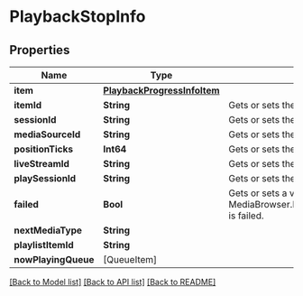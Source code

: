 # PlaybackStopInfo

## Properties
Name | Type | Description | Notes
------------ | ------------- | ------------- | -------------
**item** | [**PlaybackProgressInfoItem**](PlaybackProgressInfoItem.md) |  | [optional] 
**itemId** | **String** | Gets or sets the item identifier. | [optional] 
**sessionId** | **String** | Gets or sets the session id. | [optional] 
**mediaSourceId** | **String** | Gets or sets the media version identifier. | [optional] 
**positionTicks** | **Int64** | Gets or sets the position ticks. | [optional] 
**liveStreamId** | **String** | Gets or sets the live stream identifier. | [optional] 
**playSessionId** | **String** | Gets or sets the play session identifier. | [optional] 
**failed** | **Bool** | Gets or sets a value indicating whether this MediaBrowser.Model.Session.PlaybackStopInfo is failed. | [optional] 
**nextMediaType** | **String** |  | [optional] 
**playlistItemId** | **String** |  | [optional] 
**nowPlayingQueue** | [QueueItem] |  | [optional] 

[[Back to Model list]](../README.md#documentation-for-models) [[Back to API list]](../README.md#documentation-for-api-endpoints) [[Back to README]](../README.md)


